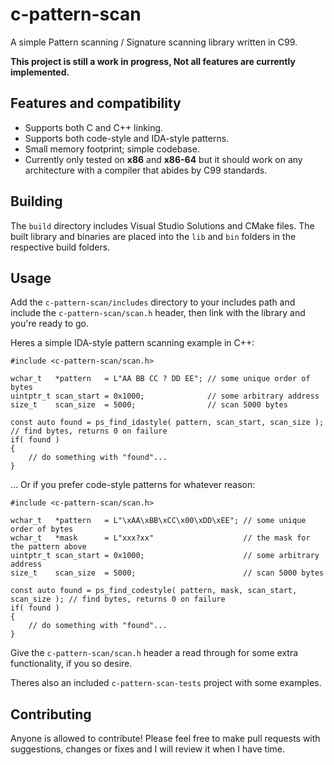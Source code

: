 # c-pattern-scan

A simple Pattern scanning / Signature scanning library written in C99.

**This project is still a work in progress, Not all features are currently implemented.**

## Features and compatibility
* Supports both C and C++ linking.
* Supports both code-style and IDA-style patterns.
* Small memory footprint; simple codebase.
* Currently only tested on **x86** and **x86-64** but it should work on any architecture with a compiler that abides by C99 standards.

## Building
The `build` directory includes Visual Studio Solutions and CMake files. The built library and binaries are placed into the `lib` and `bin` folders in the respective build folders.

## Usage
Add the `c-pattern-scan/includes` directory to your includes path and include the `c-pattern-scan/scan.h` header, then link with the library and you're ready to go.

Heres a simple IDA-style pattern scanning example in C++:
```
#include <c-pattern-scan/scan.h>

wchar_t   *pattern   = L"AA BB CC ? DD EE"; // some unique order of bytes
uintptr_t scan_start = 0x1000;              // some arbitrary address
size_t    scan_size  = 5000;                // scan 5000 bytes

const auto found = ps_find_idastyle( pattern, scan_start, scan_size ); // find bytes, returns 0 on failure
if( found )
{
    // do something with "found"...
}
```

... Or if you prefer code-style patterns for whatever reason:
```
#include <c-pattern-scan/scan.h>

wchar_t   *pattern   = L"\xAA\xBB\xCC\x00\xDD\xEE"; // some unique order of bytes
wchar_t   *mask      = L"xxx?xx"                    // the mask for the pattern above
uintptr_t scan_start = 0x1000;                      // some arbitrary address
size_t    scan_size  = 5000;                        // scan 5000 bytes

const auto found = ps_find_codestyle( pattern, mask, scan_start, scan_size ); // find bytes, returns 0 on failure
if( found )
{
    // do something with "found"...
}
```

Give the `c-pattern-scan/scan.h` header a read through for some extra functionality, if you so desire.

Theres also an included `c-pattern-scan-tests` project with some examples.

## Contributing
Anyone is allowed to contribute! Please feel free to make pull requests with suggestions, changes or fixes and I will review it when I have time.
